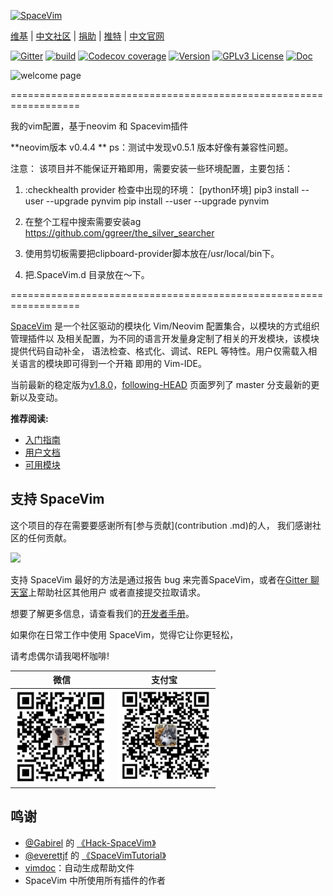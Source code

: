 [![SpaceVim](docs/logo.png)](https://spacevim.org/cn/)

[维基](https://gitee.com/spacevim/SpaceVim/wikis) \|
[中文社区](https://spacevim.org/cn/community/) \|
[捐助](https://spacevim.org/cn/sponsors/) \|
[推特](https://twitter.com/SpaceVim) \|
[中文官网](https://spacevim.org/cn/)

[![Gitter](https://img.shields.io/gitter/room/SpaceVim/SpaceVim?color=%2364CEAA)](https://gitter.im/SpaceVim/cn)
[![build](https://img.shields.io/github/workflow/status/SpaceVim/SpaceVim/test)](https://github.com/SpaceVim/SpaceVim/actions/workflows/check.yml?query=branch%3Amaster)
[![Codecov coverage](https://img.shields.io/codecov/c/github/SpaceVim/SpaceVim.svg)](https://codecov.io/gh/SpaceVim/SpaceVim)
[![Version](https://img.shields.io/badge/version-1.9.0--dev-8700FF.svg)](https://github.com/SpaceVim/SpaceVim/releases)
[![GPLv3 License](https://img.shields.io/badge/license-GPLv3-blue.svg)](https://github.com/SpaceVim/SpaceVim/blob/master/LICENSE)
[![Doc](https://img.shields.io/badge/doc-%3Ah%20SpaceVim-orange.svg)](doc/SpaceVim.txt)

![welcome page](https://user-images.githubusercontent.com/13142418/135842225-addb0f53-7520-4a8b-bdd2-c4f7e98b3253.png)

==================================================================

我的vim配置，基于neovim 和 Spacevim插件

**neovim版本 v0.4.4 **
ps：测试中发现v0.5.1 版本好像有兼容性问题。

注意：
该项目并不能保证开箱即用，需要安装一些环境配置，主要包括：

1. :checkhealth provider 检查中出现的环境：
    [python环境]
    pip3 install --user --upgrade pynvim
    pip install --user --upgrade pynvim

2. 在整个工程中搜索需要安装ag
    https://github.com/ggreer/the_silver_searcher

3. 使用剪切板需要把clipboard-provider脚本放在/usr/local/bin下。

4. 把.SpaceVim.d 目录放在～下。


==================================================================

[SpaceVim](https://spacevim.org/cn/) 是一个社区驱动的模块化 Vim/Neovim 配置集合，以模块的方式组织管理插件以
及相关配置，为不同的语言开发量身定制了相关的开发模块，该模块提供代码自动补全，
语法检查、格式化、调试、REPL 等特性。用户仅需载入相关语言的模块即可得到一个开箱
即用的 Vim-IDE。

当前最新的稳定版为[v1.8.0](https://spacevim.org/SpaceVim-release-v1.8.0/)，[following-HEAD](https://github.com/SpaceVim/SpaceVim/wiki/Following-HEAD) 页面罗列了
master 分支最新的更新以及变动。

**推荐阅读:**

- [入门指南](https://spacevim.org/cn/quick-start-guide/)
- [用户文档](https://spacevim.org/cn/documentation/)
- [可用模块](https://spacevim.org/cn/layers/)

## 支持 SpaceVim

这个项目的存在需要要感谢所有[参与贡献](contribution .md)的人，
我们感谢社区的任何贡献。

<a href="https://github.com/SpaceVim/SpaceVim/graphs/contributors"><img src="https://opencollective.com/spacevim/contributors.svg?width=890&button=false" /></a>

支持 SpaceVim 最好的方法是通过报告 bug 来完善SpaceVim，或者在[Gitter 聊天室](https://gitter.im/SpaceVim/cn)上帮助社区其他用户
或者直接提交拉取请求。

想要了解更多信息，请查看我们的[开发者手册](https://spacevim.org/cn/development/)。

如果你在日常工作中使用 SpaceVim，觉得它让你更轻松，

请考虑偶尔请我喝杯咖啡!

| 微信                                                     | 支付宝                                                     |
| -------------------------------------------------------- | ---------------------------------------------------------- |
| <img src="docs/img/weixin.png" height="150" width="150"> | <img src="docs/img/zhifubao.png" height="150" width="150"> |

## 鸣谢

- [@Gabirel](https://github.com/Gabirel) 的 [《Hack-SpaceVim》](https://github.com/Gabirel/Hack-SpaceVim)
- [@everettjf](https://github.com/everettjf) 的 [《SpaceVimTutorial》](https://everettjf.gitbooks.io/spacevimtutorial/content/)
- [vimdoc](https://github.com/google/vimdoc)：自动生成帮助文件
- SpaceVim 中所使用所有插件的作者

<!-- vim:set nowrap: -->
